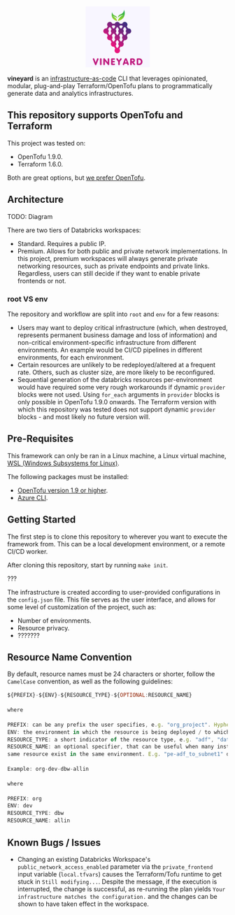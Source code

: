 <div align="center">
  <img src="./docs/assets/logo.png">
</div>

**vineyard** is an [infrastructure-as-code](https://www.hashicorp.com/en/resources/what-is-infrastructure-as-code) CLI that leverages opinionated, modular, plug-and-play Terraform/OpenTofu
plans to programmatically generate data and analytics infrastructures.

## This repository supports OpenTofu and Terraform

This project was tested on:

- OpenTofu 1.9.0.
- Terraform 1.6.0.

Both are great options, but [we prefer OpenTofu](./docs/opentofu-vs-terraform.md).

## Architecture

TODO: Diagram

There are two tiers of Databricks workspaces:
- Standard. Requires a public IP.
- Premium. Allows for both public and private network implementations. In this project, premium workspaces will always generate private networking resources, such as private endpoints and private links. Regardless, users can still decide if they want to enable private frontends or not.

### root VS env

The repository and workflow are split into `root` and ``env`` for a few reasons:
- Users may want to deploy critical infrastructure (which, when destroyed, represents permanent business damage and loss of information) and non-critical environment-specific infrastructure from different environments. An example would be CI/CD pipelines in different environments, for each environment.
- Certain resources are unlikely to be redeployed/altered at a frequent rate. Others, such as cluster size, are more likely to be reconfigured.
- Sequential generation of the databricks resources per-environment would have required some very rough workarounds if dynamic `provider` blocks were not used. Using `for_each` arguments in `provider` blocks is only possible in OpenTofu 1.9.0 onwards. The Terraform version with which this repository was tested does not support dynamic `provider` blocks - and most likely no future version will.

## Pre-Requisites

This framework can only be ran in a Linux machine, a Linux virtual machine,
[WSL (Windows Subsystems for Linux)](https://learn.microsoft.com/en-us/windows/wsl/install).

The following packages must be installed:

- [OpenTofu version 1.9 or higher](https://opentofu.org/docs/intro/install/).
- [Azure CLI](https://learn.microsoft.com/en-us/cli/azure/install-azure-cli-linux?pivots=apt).

## Getting Started

The first step is to clone this repository to wherever you want to execute
the framework from. This can be a local development environment, or a remote
CI/CD worker.

After cloning this repository, start by running `make init`.

???

The infrastructure is created according to user-provided configurations in
the ``config.json`` file. This file serves as the user interface, and allows
for some level of customization of the project, such as:

- Number of environments.
- Resource privacy.
- ???????

## Resource Name Convention

By default, resource names must be 24 characters or shorter, follow the
``CamelCase`` convention, as well as the following guidelines:

```js
${PREFIX}-${ENV}-${RESOURCE_TYPE}-${OPTIONAL:RESOURCE_NAME}

where

PREFIX: can be any prefix the user specifies, e.g. "org_project". Hyphens should be avoided.
ENV: the environment in which the resource is being deployed / to which it belongs.
RESOURCE_TYPE: a short indicator of the resource type, e.g. "adf", "databricks", "pe" (private endpoint), etc.
RESOURCE_NAME: an optional specifier, that can be useful when many instances of the
same resource exist in the same environment. E.g. "pe-adf_to_subnet1" designates a private endpoint that connects an Azure Data Factory instance to "subnet 1".

Example: org-dev-dbw-allin

where

PREFIX: org
ENV: dev
RESOURCE_TYPE: dbw
RESOURCE_NAME: allin
```

## Known Bugs / Issues

- Changing an existing Databricks Workspace's `public_network_access_enabled` parameter via the `private_frontend` input variable (`local.tfvars`) causes the Terraform/Tofu runtime to get stuck in `Still modifying...`. Despite the message, if the execution is interrupted, the change is successful, as re-running the plan yields `Your infrastructure matches the configuration.` and the changes can be shown to have taken effect in the workspace.
